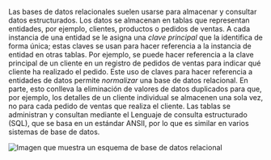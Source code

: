 Las bases de datos relacionales suelen usarse para almacenar y consultar datos estructurados. Los datos se almacenan en tablas que representan entidades, por ejemplo, clientes, productos o pedidos de ventas. A cada instancia de una entidad se le asigna una _clave principal_ que la identifica de forma única; estas claves se usan para hacer referencia a la instancia de entidad en otras tablas. Por ejemplo, se puede hacer referencia a la clave principal de un cliente en un registro de pedidos de ventas para indicar qué cliente ha realizado el pedido. Este uso de claves para hacer referencia a entidades de datos permite _normalizar_ una base de datos relacional. En parte, esto conlleva la eliminación de valores de datos duplicados para que, por ejemplo, los detalles de un cliente individual se almacenen una sola vez, no para cada pedido de ventas que realiza el cliente. Las tablas se administran y consultan mediante el Lenguaje de consulta estructurado (SQL), que se basa en un estándar ANSII, por lo que es similar en varios sistemas de base de datos.

![Imagen que muestra un esquema de base de datos relacional](https://learn.microsoft.com/es-es/training/wwl-data-ai/explore-core-data-concepts/media/relational-database.png)
